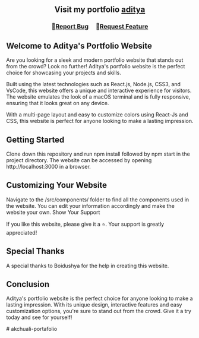 
<h2 align="center">
<br/>

<p  align="center"> Visit my portfolio <a  href="https://aditya-sage.vercel.app/"  target="_blank">aditya</a> </p>

</h2>


<h3 align="center">
🔹<a  href="https://github.com/adityassharma-ss/aditya/issues">Report Bug</a> &nbsp; &nbsp;
🔹<a  href="https://github.com/adityassharma-ss/aditya/issues">Request Feature</a>
</h3>
  

  

## Welcome to Aditya's Portfolio Website

Are you looking for a sleek and modern portfolio website that stands out from the crowd? Look no further! Aditya's portfolio website is the perfect choice for showcasing your projects and skills.

Built using the latest technologies such as React.js, Node.js, CSS3, and VsCode, this website offers a unique and interactive experience for visitors. The website emulates the look of a macOS terminal and is fully responsive, ensuring that it looks great on any device.

With a multi-page layout and easy to customize colors using React-Js and CSS, this website is perfect for anyone looking to make a lasting impression.
## Getting Started

Clone down this repository and run npm install followed by npm start in the project directory. The website can be accessed by opening http://localhost:3000 in a browser.
## Customizing Your Website

Navigate to the /src/components/ folder to find all the components used in the website. You can edit your information accordingly and make the website your own.
Show Your Support

If you like this website, please give it a ⭐. Your support is greatly appreciated!
## Special Thanks

A special thanks to Boidushya for the help in creating this website.
## Conclusion

Aditya's portfolio website is the perfect choice for anyone looking to make a lasting impression. With its unique design, interactive features and easy customization options, you're sure to stand out from the crowd. Give it a try today and see for yourself!
  
#   a k c h u a l i - p o r t a f o l i o  
 